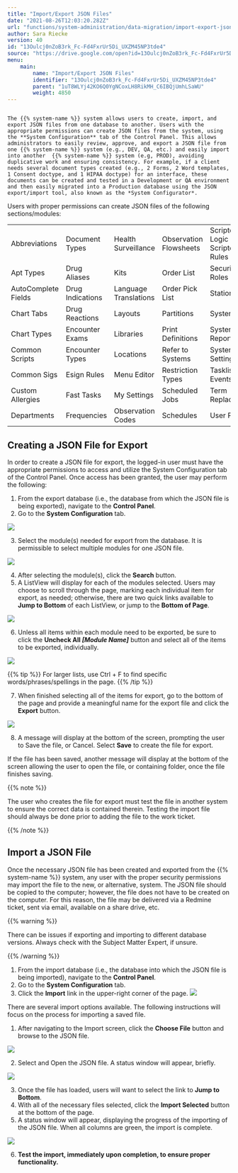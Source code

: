 ```yaml
---
title: "Import/Export JSON Files"
date: "2021-08-26T12:03:20.282Z"
url: "functions/system-administration/data-migration/import-export-json-files.html"
author: Sara Riecke
version: 40
id: "13Oulcj0nZoB3rk_Fc-Fd4FxrUr5Di_UXZM45NP3tde4"
source: "https://drive.google.com/open?id=13Oulcj0nZoB3rk_Fc-Fd4FxrUr5Di_UXZM45NP3tde4"
menu:
    main:
        name: "Import/Export JSON Files"
        identifier: "13Oulcj0nZoB3rk_Fc-Fd4FxrUr5Di_UXZM45NP3tde4"
        parent: "1uT8WLYj42KO6Q0YgNCoxLH8RikMH_C6IBQjUmhLSaWU"
        weight: 4850
---
```

                                                                                                 The {{% system-name %}} system allows users to create, import, and export JSON files from one database to another. Users with the appropriate permissions can create JSON files from the system, using the **System Configuration** tab of the Control Panel. This allows administrators to easily review, approve, and export a JSON file from one {{% system-name %}} system (e.g., DEV, QA, etc.) and easily import into another  {{% system-name %}} system (e.g, PROD), avoiding duplicative work and ensuring consistency. For example, if a client needs several document types created (e.g., 2 Forms, 2 Word templates, 1 Consent doctype, and 1 HIPAA doctype) for an interface, these documents can be created and tested in a Development or QA environment and then easily migrated into a Production database using the JSON export/import tool, also known as the *System Configurator*.

Users with proper permissions can create JSON files of the following sections/modules:

<table>
  <tr>
    <td>Abbreviations</td>
    <td>Document Types</td>
    <td>Health Surveillance</td>
    <td>Observation Flowsheets</td>
    <td>Scripted Logic & Scripted Rules</td>
  </tr>
  <tr>
    <td>Apt Types</td>
    <td>Drug Aliases</td>
    <td>Kits</td>
    <td>Order List</td>
    <td>Security Roles</td>
  </tr>
  <tr>
    <td>AutoComplete Fields</td>
    <td>Drug Indications</td>
    <td>Language Translations</td>
    <td>Order Pick List</td>
    <td>Stations</td>
  </tr>
  <tr>
    <td>Chart Tabs</td>
    <td>Drug Reactions</td>
    <td>Layouts</td>
    <td>Partitions</td>
    <td>System Files</td>
  </tr>
  <tr>
    <td>Chart Types</td>
    <td>Encounter Exams</td>
    <td>Libraries</td>
    <td>Print Definitions</td>
    <td>System Reports</td>
  </tr>
  <tr>
    <td>Common Scripts</td>
    <td>Encounter Types</td>
    <td>Locations</td>
    <td>Refer to Systems</td>
    <td>System Settings</td>
  </tr>
  <tr>
    <td>Common Sigs</td>
    <td>Esign Rules</td>
    <td>Menu Editor</td>
    <td>Restriction Types</td>
    <td>Tasklist Events</td>
  </tr>
  <tr>
    <td>Custom Allergies</td>
    <td>Fast Tasks</td>
    <td>My Settings</td>
    <td>Scheduled Jobs</td>
    <td>Term Replacement</td>
  </tr>
  <tr>
    <td>Departments</td>
    <td>Frequencies</td>
    <td>Observation Codes</td>
    <td>Schedules</td>
    <td>User Portlets</td>
  </tr>
</table>

## Creating a JSON File for Export

In order to create a JSON file for export, the logged-in user must have the appropriate permissions to access and utilize the System Configuration tab of the Control Panel. Once access has been granted, the user may perform the following:

1. From the export database (i.e., the database from which the JSON file is being exported), navigate to the <strong>Control Panel</strong>.
2. Go to the <strong>System Configuration</strong> tab.



![](import-export-json-files.images/image8.png)



3. Select the module(s) needed for export from the database. It is permissible to select multiple modules for one JSON file.



![](import-export-json-files.images/image7.png)



4. After selecting the module(s), click the <strong>Search</strong> button.
5. A ListView will display for each of the modules selected. Users may choose to scroll through the page, marking each individual item for export, as needed; otherwise, there are two quick links available to <strong>Jump to Bottom</strong> of each ListView, or jump to the <strong>Bottom of Page</strong>.



![](import-export-json-files.images/image2.png)



6. Unless all items within each module need to be exported, be sure to click the <strong>Uncheck All </strong><strong><em>[Module Name]</em></strong><em> </em>button and select all of the items to be exported, individually.



![](import-export-json-files.images/image1.png)  

{{% tip %}} For larger lists, use Ctrl + F to find specific words/phrases/spellings in the page. {{% /tip %}}


7. When finished selecting all of the items for export, go to the bottom of the page and provide a meaningful name for the export file and click the <strong>Export</strong> button.



![](import-export-json-files.images/image3.png)



8. A message will display at the bottom of the screen, prompting the user to Save the file, or Cancel. Select <strong>Save</strong> to create the file for export. 



If the file has been saved, another message will display at the bottom of the screen allowing the user to open the file, or containing folder, once the file finishes saving.



{{% note %}}

The user who creates the file for export must test the file in another system to ensure the correct data is contained therein. Testing the import file should always be done prior to adding the file to the work ticket.

{{% /note %}}


## Import a JSON File

Once the necessary JSON file has been created and exported from the {{% system-name %}} system, any user with the proper security permissions may import the file to the new, or alternative, system. The JSON file should be copied to the computer; however, the file does not have to be created on the computer. For this reason, the file may be delivered via a Redmine ticket, sent via email, available on a share drive, etc.

{{% warning %}}

There can be issues if exporting and importing to different database versions. Always check with the Subject Matter Expert, if unsure.

{{% /warning %}}


1. From the import database (i.e., the database into which the JSON file is being imported), navigate to the <strong>Control Panel</strong>.
2. Go to the <strong>System Configuration</strong> tab.
3. Click the <strong>Import</strong> link in the upper-right corner of the page.    ![](import-export-json-files.images/image5.png)

There are several import options available. The following instructions will focus on the process for importing a saved file.

1. After navigating to the Import screen, click the <strong>Choose File</strong> button and browse to the JSON file.



![](import-export-json-files.images/image4.png)



2. Select and Open the JSON file. A status window will appear, briefly.



![](import-export-json-files.images/image9.png)



3. Once the file has loaded, users will want to select the link to <strong>Jump to Bottom</strong>.
4. With all of the necessary files selected, click the <strong>Import Selected</strong> button at the bottom of the page.
5. A status window will appear, displaying the progress of the importing of the JSON file. When all columns are green, the import is complete.



![](import-export-json-files.images/image6.png)



6. <strong>Test the import, immediately upon completion, to ensure proper functionality.</strong>
